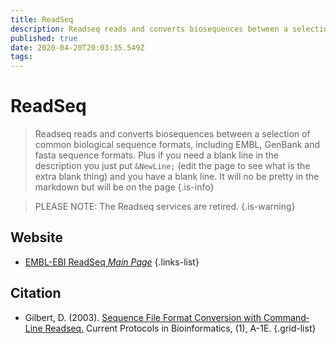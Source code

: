 ```yaml
---
title: ReadSeq
description: Readseq reads and converts biosequences between a selection of common biological sequence formats, including EMBL, GenBank and fasta sequence formats.
published: true
date: 2020-04-20T20:03:35.549Z
tags: 
---
```


# ReadSeq

> Readseq reads and converts biosequences between a selection of common biological sequence formats, including EMBL, GenBank and fasta sequence formats.
&NewLine;
Plus if you need a blank line in the description you just put `&NewLine;` (edit the page to see what is the extra blank thing) and you have a blank line. It will no be pretty in the markdown but will be on the page
{.is-info}

> PLEASE NOTE: The Readseq services are retired. 
{.is-warning}

## Website

- [EMBL-EBI ReadSeq *Main Page*](https://www.ebi.ac.uk/Tools/sfc/readseq/)
{.links-list}

## Citation

- Gilbert, D. (2003). [Sequence File Format Conversion with Command‐Line Readseq.](https://currentprotocols.onlinelibrary.wiley.com/doi/abs/10.1002/0471250953.bia01es00) Current Protocols in Bioinformatics, (1), A-1E.
{.grid-list}